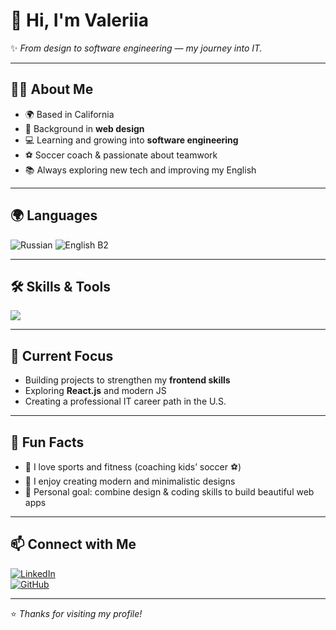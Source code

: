 # 👋 Hi, I'm Valeriia  

✨ *From design to software engineering — my journey into IT.*  

---

## 🧑‍💻 About Me  
- 🌍 Based in California  
- 🎨 Background in **web design**  
- 💻 Learning and growing into **software engineering**  
- ⚽ Soccer coach & passionate about teamwork  
- 📚 Always exploring new tech and improving my English  

---

## 🌍 Languages
![Russian](https://img.shields.io/badge/Russian-Native-2962FF?style=for-the-badge)
![English B2](https://img.shields.io/badge/English-B2-34A853?style=for-the-badge)

---

## 🛠️ Skills & Tools  
<p>
  <img src="https://skillicons.dev/icons?i=html,css,js,react,git,github,figma,vscode" />
</p>

---

## 📌 Current Focus  
- Building projects to strengthen my **frontend skills**  
- Exploring **React.js** and modern JS  
- Creating a professional IT career path in the U.S.  

---

## 🌟 Fun Facts  
- 🏃 I love sports and fitness (coaching kids’ soccer ⚽)  
- 🎨 I enjoy creating modern and minimalistic designs  
- 🌱 Personal goal: combine design & coding skills to build beautiful web apps  

---

## 📫 Connect with Me  
[![LinkedIn](https://img.shields.io/badge/LinkedIn-blue?style=for-the-badge&logo=linkedin)](https://www.linkedin.com/)  
[![GitHub](https://img.shields.io/badge/GitHub-000?style=for-the-badge&logo=github)](https://github.com/Valeriia0799)  

---

⭐️ *Thanks for visiting my profile!*  
